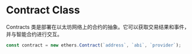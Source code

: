 # Contract Class
Contracts 类是部署在以太坊网络上的合约的抽象。它可以获取交易结果和事件，并与智能合约进行交互。

```js
const contract = new ethers.Contract(`address`, `abi`, `provider`);
```